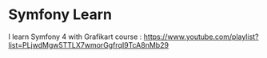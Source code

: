 # Symfony Learn

I learn Symfony 4 with Grafikart course : https://www.youtube.com/playlist?list=PLjwdMgw5TTLX7wmorGgfrqI9TcA8nMb29